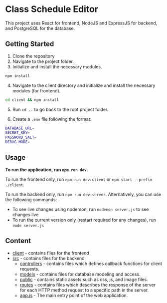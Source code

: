 # Class Schedule Editor

This project uses React for frontend, NodeJS and ExpressJS for backend, and PostgreSQL for the database.

## Getting Started

1. Clone the repository
2. Navigate to the project folder.
3. Initialize and install the necessary modules.

```bash
npm install
```

4. Navigate to the client directory and initialize and install the necessary modules (for frontend).

```bash
cd client && npm install
```

5. Run `cd ..` to go back to the root project folder.

6. Create a `.env` file following the format:
```bash
DATABASE_URL=
SECRET_KEY=
PASSWORD_SALT=
DEBUG_MODE=
```

## Usage

**To run the application, run `npm run dev`.**

To run the frontend only, run `npm run dev:client` or `npm start --prefix ./client`.

To run the backend only, run `npm run dev:server`. Alternatively, you can use the following commands:

- To see live changes using nodemon, run `nodemon server.js` to see changes live
- To run the current version only (restart required for any changes), run `node server.js`

## Content

- [client](./client/) - contains files for the frontend
- [src](./src/) - contains files for the backend
  - [controllers](./src/controllers/) - contains files which defines callback functions for client requests.
  - [models](./src/models/) - contains files for database modeling and access.
  - [public](./src/public/) - contains static assets such as css, js, and image files.
  - [routes](./src/routes/) - contains files which describes the response of the server for each HTTP method request to a specific path in the server.
  - [app.js](./src/app.js) - The main entry point of the web application.
